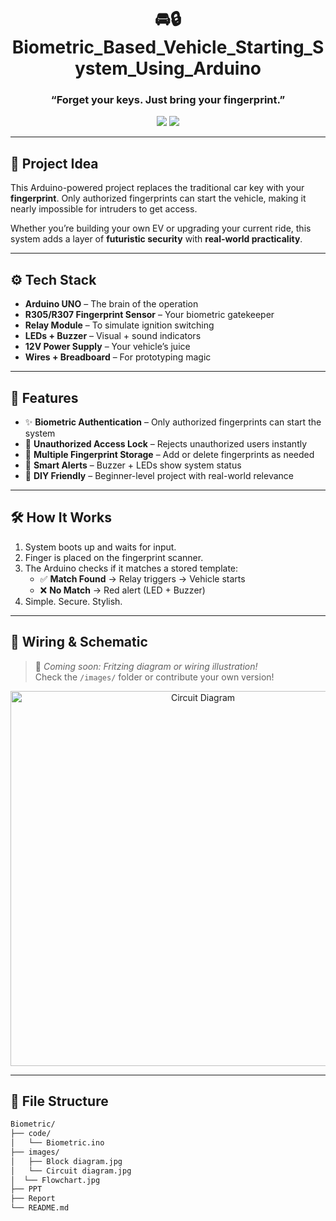 <h1 align="center">🚘🔒 Biometric_Based_Vehicle_Starting_System_Using_Arduino</h1>
<h3 align="center">“Forget your keys. Just bring your fingerprint.”</h3>

<p align="center">
  <img src="https://img.shields.io/badge/Platform-Arduino-blue?logo=arduino" />
  <img src="https://img.shields.io/badge/Fingerprint-R305%2FR307-green" />
</p>

---

## 🧠 Project Idea

This Arduino-powered project replaces the traditional car key with your **fingerprint**. Only authorized fingerprints can start the vehicle, making it nearly impossible for intruders to get access.

Whether you’re building your own EV or upgrading your current ride, this system adds a layer of **futuristic security** with **real-world practicality**.

---

## ⚙️ Tech Stack

- **Arduino UNO** – The brain of the operation  
- **R305/R307 Fingerprint Sensor** – Your biometric gatekeeper  
- **Relay Module** – To simulate ignition switching  
- **LEDs + Buzzer** – Visual + sound indicators  
- **12V Power Supply** – Your vehicle’s juice  
- **Wires + Breadboard** – For prototyping magic  

---

## 🌟 Features

- ✨ **Biometric Authentication** – Only authorized fingerprints can start the system  
- 🚫 **Unauthorized Access Lock** – Rejects unauthorized users instantly  
- 🔄 **Multiple Fingerprint Storage** – Add or delete fingerprints as needed  
- 📣 **Smart Alerts** – Buzzer + LEDs show system status  
- 🧰 **DIY Friendly** – Beginner-level project with real-world relevance  

---

## 🛠️ How It Works

1. System boots up and waits for input.  
2. Finger is placed on the fingerprint scanner.  
3. The Arduino checks if it matches a stored template:  
   - ✅ **Match Found** → Relay triggers → Vehicle starts  
   - ❌ **No Match** → Red alert (LED + Buzzer)  
4. Simple. Secure. Stylish.

---

## 🔌 Wiring & Schematic

> 📌 *Coming soon: Fritzing diagram or wiring illustration!*  
Check the `/images/` folder or contribute your own version!

<p align="center">
  <img src="images/Circuit_diagram.png" alt="Circuit Diagram" width="600" />
</p>

---

## 📁 File Structure

```bash
Biometric/
├── code/
│   └── Biometric.ino
├── images/
│   ├── Block diagram.jpg
│   └── Circuit diagram.jpg
│  └── Flowchart.jpg
├── PPT
├── Report
└── README.md
